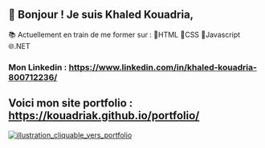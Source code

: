 ## 👋 Bonjour ! Je suis Khaled Kouadria,
📚 Actuellement en train de me former sur : 📙HTML 📘CSS 📕Javascript 🌐.NET  
### Mon Linkedin : https://www.linkedin.com/in/khaled-kouadria-800712236/


## Voici mon site portfolio : https://kouadriak.github.io/portfolio/


[![illustration_cliquable_vers_portfolio](https://user-images.githubusercontent.com/102607628/165899561-527c4618-5cfe-4790-960d-301f223b2598.png)](https://kouadriak.github.io/portfolio/)





